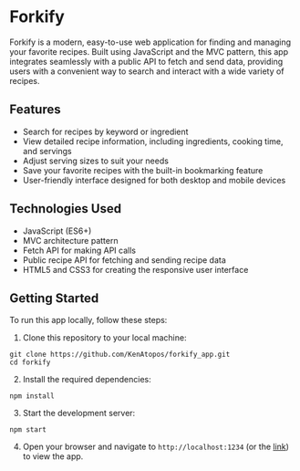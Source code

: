 # Forkify
Forkify is a modern, easy-to-use web application for finding and managing your favorite recipes. Built using JavaScript and the MVC pattern, this app integrates seamlessly with a public API to fetch and send data, providing users with a convenient way to search and interact with a wide variety of recipes.

## Features
- Search for recipes by keyword or ingredient
- View detailed recipe information, including ingredients, cooking time, and servings
- Adjust serving sizes to suit your needs
- Save your favorite recipes with the built-in bookmarking feature
- User-friendly interface designed for both desktop and mobile devices

## Technologies Used
- JavaScript (ES6+)
- MVC architecture pattern
- Fetch API for making API calls
- Public recipe API for fetching and sending recipe data
- HTML5 and CSS3 for creating the responsive user interface

## Getting Started
To run this app locally, follow these steps:

1. Clone this repository to your local machine:
```
git clone https://github.com/KenAtopos/forkify_app.git
cd forkify
```

2. Install the required dependencies:
```
npm install
```

3. Start the development server:
```
npm start
```

4. Open your browser and navigate to `http://localhost:1234` (or the [link](https://ken-forkify.netlify.app)) to view the app.
